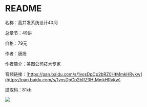 # README

名称：高并发系统设计40问

总章节：49讲

价格：79元

作者：唐扬

作者简介：美图公司技术专家

音频链接：[https://pan.baidu.com/s/1vosDpCp2bRZ0HtMmkHRvkw](https://pan.baidu.com/s/1vosDpCp2bRZ0HtMmkHRvkw)

提取码：81xb

![](https://static001.geekbang.org/resource/image/4a/c1/4a8ee7b804133a903b6414f0df9a45c1.jpg)

